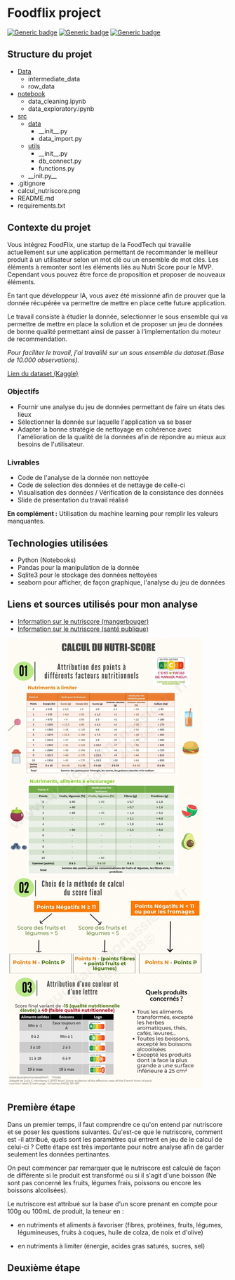 # Foodflix project

[![Generic badge](https://img.shields.io/badge/Agile-brief4-success)](https://shields.io/)
[![Generic badge](https://img.shields.io/badge/ml-brief4-success)](https://shields.io/)
[![Generic badge](https://img.shields.io/badge/visualisation-brief4-success)](https://shields.io/)

## Structure du projet 
<ul>
    <li>
        <a href="#">Data</a>
        <ul>
            <li><a>intermediate_data</a></li>
            <li><a>row_data</a></li>
        </ul>
    </li>
    <li>
        <a href="#">notebook</a>
        <ul>
            <li><a>data_cleaning.ipynb</a></li>
            <li><a>data_exploratory.ipynb</a></li>
        </ul>
    </li>
    <li>
        <a href="#">src</a>
        <ul>
            <li>
                <a href="#">data</a>
                <ul>
                    <li><a>__init__.py</a></li>
                    <li><a>data_import.py</a></li>
                </ul>
            </li>
            <li>
                <a href="#">utils</a>
                <ul>
                    <li><a>__init__.py</a></li>
                    <li><a>db_connect.py</a></li>
                    <li><a>functions.py</a></li>
                </ul>
            </li>
            <li>
                <a>__init.py__</a>
            </li>
        </ul>
    </li>
    <li>
        <a>.gitignore</a>
    </li>
    <li>
        <a>calcul_nutriscore.png</a>
    </li>
    <li>
        <a>README.md</a>
    </li>
    <li>
        <a>requirements.txt</a>
    </li>
</ul>  

## Contexte du projet

Vous intégrez FoodFlix, une startup de la FoodTech qui travaille actuellement sur une application permettant de recommander le meilleur produit à un utilisateur selon un mot clé ou un ensemble de mot clés. Les éléments à remonter sont les éléments liés au Nutri Score pour le MVP. Cependant vous pouvez être force de proposition et proposer de nouveaux éléments.


En tant que développeur IA, vous avez été missionné afin de prouver que la donnée récupérée va permettre de mettre en place cette future application.

Le travail consiste à étudier la donnée, selectionner le sous ensemble qui va permettre de mettre en place la solution et de proposer un jeu de données de bonne qualité permettant ainsi de passer à l'implementation du moteur de recommendation.

*Pour faciliter le travail, j'ai travaillé sur un sous ensemble du dataset.(Base de 10.000 observations).*

[Lien du dataset (Kaggle)](https://www.kaggle.com/openfoodfacts/world-food-facts)

### Objectifs

* Fournir une analyse du jeu de données permettant de faire un états des lieux
* Sélectionner la donnée sur laquelle l'application va se baser
* Adapter la bonne stratégie de nettoyage en cohérence avec l'amélioration de la qualité de la données afin de répondre au mieux aux besoins de l'utilisateur.

### Livrables

* Code de l'analyse de la donnée non nettoyée
* Code de selection des données et de nettayge de celle-ci
* Visualisation des données / Vérification de la consistance des données
* Slide de présentation du travail réalisé

**En complément :**  Utilisation du machine learning pour remplir les valeurs manquantes.

## Technologies utilisées

* Python (Notebooks)
* Pandas pour la manipulation de la donnée
* Sqlite3 pour le stockage des données nettoyées
* seaborn pour afficher, de façon graphique, l'analyse du jeu de données



## Liens et sources utilisés pour mon analyse

* [Information sur le nutriscore (mangerbouger)](https://www.mangerbouger.fr/Manger-mieux/Comment-manger-mieux/Comment-comprendre-les-informations-nutritionnelles/Qu-est-ce-que-le-Nutri-Score?xtor=SEC-33-GOO-[Nutriscore]--S-[nutri-score]&gclid=CjwKCAjw9MuCBhBUEiwAbDZ-7ggV6OrYm_YjqKBsRPhOppKS7D0wMRU37fMXhKimqjCY3r35VGkizRoCGI8QAvD_BwE&gclsrc=aw.ds)
* [Information sur le nutriscore (santé publique)](https://www.santepubliquefrance.fr/determinants-de-sante/nutrition-et-activite-physique/articles/nutri-score)

![calcul du nutriscore](calcul_nutriscore.png "image du calcul du nutriscore")

## Première étape

Dans un premier temps, il faut comprendre ce qu'on entend par nutriscore et se poser les questions suivantes. Qu'est-ce que le nutriscore, comment est -il attribué, quels sont les paramètres qui entrent en jeu de le calcul de celui-ci ? 
Cette étape est très importante pour notre analyse afin de garder seulement les données pertinantes. 

On peut commencer par remarquer que le nutriscore est calculé de façon de différente si le produit est transformé ou si il s'agit d'une boisson (Ne sont pas concerné les fruits, légumes frais, poissons ou encore les boissons alcolisées).

Le nutriscore est attribué sur la base d'un score prenant en compte pour 100g ou 100mL de produit, la teneur en :

* en nutriments et aliments à favoriser (fibres, protéines, fruits, légumes, légumineuses, fruits à coques, huile de colza, de noix et d'olive)

* en nutriments à limiter (énergie, acides gras saturés, sucres, sel)

## Deuxième étape




